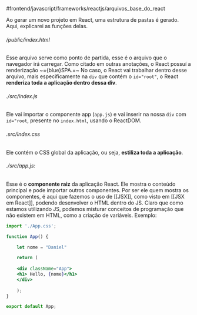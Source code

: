  #frontend/javascript/frameworks/reactjs/arquivos_base_do_react   

Ao gerar um novo projeto em React, uma estrutura de pastas é gerado. Aqui, explicarei as funções delas.

###### /public/index.html 
Esse arquivo serve como ponto de partida, esse é o arquivo que o navegador irá carregar. Como citado em outras anotações, o React possuí a renderização ~={blue}SPA.=~
No caso, o React vai trabalhar dentro desse arquivo, mais especificamente na `div` que contém o `id="root"`, o React **renderiza toda a aplicação dentro dessa div**.

###### ./src/index.js 
Ele vai importar o componente app (`app.js`) e vai inserir na nossa `div` com `id="root`, presente no `index.html`, usando o ReactDOM.

###### .src/index.css 
Ele contém o CSS global da aplicação, ou seja, **estiliza toda a aplicação**.

###### ./src/app.js: 
Esse é o **componente raiz** da aplicação React. Ele mostra o conteúdo principal e pode importar outros componentes. Por ser ele quem mostra os componentes, é aqui que fazemos o uso de [[JSX]], como visto em [[JSX em React]], podendo desenvolver o HTML dentro do JS. Claro que como estamos utilizando JS, podemos misturar conceitos de programação que não existem em HTML, como a criação de variáveis.
Exemplo:
```jsx
import './App.css';

function App() {

	let nome = "Daniel"

	return (
	
	<div className="App">
	<h1> Hello, {nome}</h1>
	</div>
	
	);
}

export default App;
```

 